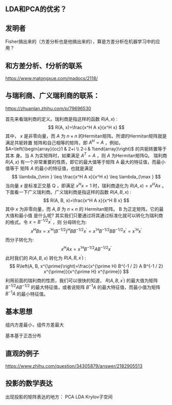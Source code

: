 ## LDA和PCA的优劣？

## 发明者
Fisher搞出来的（方差分析也是他搞出来的），算是方差分析在机器学习中的应用？

## 和方差分析、f分析的联系
https://www.matongxue.com/madocs/2118/

## 与瑞利商、广义瑞利商的联系：

https://zhuanlan.zhihu.com/p/79696530

首先来看瑞利商的定义。瑞利商是指这样的函数 $R(A, x)$ :
$$
R(A, x)=\frac{x^H A x}{x^H x}
$$
其中， $x$ 是非零向量，而 $A$ 为 $n \times n$ 的Hermitan矩阵。所谓的Hermitan矩阵就是满足共轭转置 矩阵和自己相等的矩阵，即 $A^H=A$ ，例如， $A=\left(\begin{array}{cc}1 & 2+i \\ 2-i & 1\end{array}\right)$ 的共轭转置等于其本 身。当 $\mathrm{A}$ 为实矩阵时，如果满足 $A^T=A$ ，则 $A$ 为Hermitan矩阵Q。
瑞利商 $R(A, x)$ 有一个非常重要的性质，即它的最大值等于矩阵 $\mathrm{A}$ 最大的特征值，而最小值等于 矩阵 $A$ 的最小的特征值，也就是满足
$$
\lambda_{\min } \leq \frac{x^H A x}{x^H x} \leq \lambda_{\max }
$$
当向量 $x$ 是标准正交基 $\mathrm{Q}$ ，即满足 $x^H x=1$ 时，瑞利商退化为 $R(A, x)=x^H A x$ 。
下面看一下广义瑞利商。广义瑞利商是指这样的函数 $R(A, B, x)$ :
$$
R(A, B, x)=\frac{x^H A x}{x^H B x}
$$
其中 $x$ 为非零向量，而 $A, B$ 为 $n \times n$ 的 Hermitan矩阵。 $\mathrm{B}$ 为正定矩阵。它的最大值和最小值 是什么呢? 其实我们只要通过将其通过标准化就可以转化为瑞利商的格式。令 $x=B^{-1 / 2} x^{\prime}$ ，则 分母转化为:
$$
x^H B x=x^{\prime H}\left(B^{-1 / 2}\right)^H B B^{-1 / 2} x^{\prime}=x^{\prime H} B^{-1 / 2} B B^{-1 / 2} x^{\prime}=x^{\prime H} x^{\prime}
$$
而分子转化为:
$$
x^H A x=x^{\prime H} B^{-1 / 2} A B^{-1 / 2} x^{\prime}
$$
此时我们的 $R(A, B, x)$ 转化为 $R\left(A, B, x^{\prime}\right)$ :
$$
R\left(A, B, x^{\prime}\right)=\frac{x^{\prime H} B^{-1 / 2} A B^{-1 / 2} x^{\prime}}{x^{\prime H} x^{\prime}}
$$
利用前面的瑞利商的性质，我们可以很快的知道， $R\left(A, B, x^{\prime}\right)$ 的最大值为矩阵 $B^{-1 / 2} A B^{-1 / 2}$ 的最大特征值，或者说矩阵 $B^{-1} A$ 的最大特征值，而最小值为矩阵 $B^{-1} A$ 的最小特征值。

## 基本思想

组内方差最小，组件方差最大

基本基于正态分布

## 直观的例子

https://www.zhihu.com/question/34305879/answer/2182905513

## 投影的数学表达

出现投影的矩阵表达的地方：  PCA  LDA   Krylov子空间


<!--stackedit_data:
eyJoaXN0b3J5IjpbMTM4MDgyNjczN119
-->